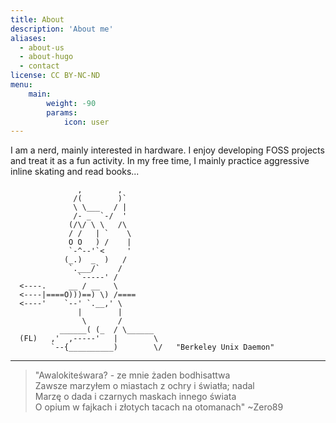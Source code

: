 ```yaml
---
title: About
description: 'About me'
aliases:
  - about-us
  - about-hugo
  - contact
license: CC BY-NC-ND
menu:
    main: 
        weight: -90
        params:
            icon: user
---
```


I am a nerd, mainly interested in hardware. I enjoy developing FOSS projects and treat it as a fun activity. In my free time, I mainly practice aggressive inline skating and read books...

```
               ,        ,
              /(        )`
              \ \___   / |
              /- _  `-/  '
             (/\/ \ \   /\
             / /   | `    \
             O O   ) /    |
             `-^--'`<     '
            (_.)  _  )   /
             `.___/`    /
               `-----' /
  <----.     __ / __   \
  <----|====O)))==) \) /====
  <----'    `--' `.__,' \
               |        |
                \       /
           ______( (_  / \______
  (FL)   ,'  ,-----'   |        \
         `--{__________)        \/   "Berkeley Unix Daemon"
```

---

> "Awalokiteśwara? - ze mnie żaden bodhisattwa \
> Zawsze marzyłem o miastach z ochry i światła; nadal \
> Marzę o dada i czarnych maskach innego świata \
> O opium w fajkach i złotych tacach na otomanach" ~Zero89
